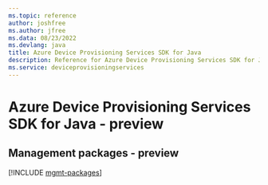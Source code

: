 ```yaml
---
ms.topic: reference
author: joshfree
ms.author: jfree
ms.data: 08/23/2022
ms.devlang: java
title: Azure Device Provisioning Services SDK for Java
description: Reference for Azure Device Provisioning Services SDK for Java
ms.service: deviceprovisioningservices
---
```

# Azure Device Provisioning Services SDK for Java - preview

## Management packages - preview
[!INCLUDE [mgmt-packages](device-provisioning-services-mgmt-index.md)]